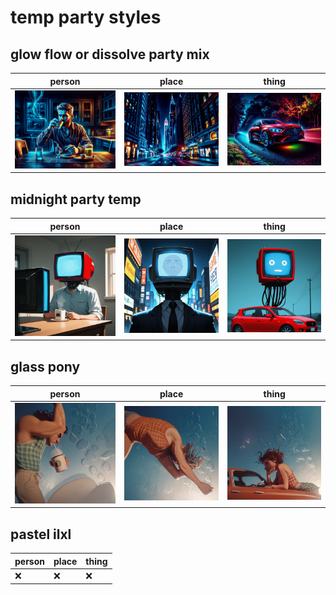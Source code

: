 # temp party styles

## glow flow or dissolve party mix
| person | place | thing |
| --- | --- | --- |
| ![glow flow or dissolve party mix person preview](/images/glow_flow_or_dissolve_party_mix_person.webp?raw=true) | ![glow flow or dissolve party mix place preview](/images/glow_flow_or_dissolve_party_mix_place.webp?raw=true) | ![glow flow or dissolve party mix thing preview](/images/glow_flow_or_dissolve_party_mix_thing.webp?raw=true) |

## midnight party temp
| person | place | thing |
| --- | --- | --- |
| ![midnight party temp person preview](/images/midnight_party_temp_person.webp?raw=true) | ![midnight party temp place preview](/images/midnight_party_temp_place.webp?raw=true) | ![midnight party temp thing preview](/images/midnight_party_temp_thing.webp?raw=true) |

## glass pony
| person | place | thing |
| --- | --- | --- |
| ![glass pony person preview](/images/glass_pony_person.webp?raw=true) | ![glass pony place preview](/images/glass_pony_place.webp?raw=true) | ![glass pony thing preview](/images/glass_pony_thing.webp?raw=true) |

## pastel ilxl
| person | place | thing |
| --- | --- | --- |
| ❌ | ❌ | ❌ |

